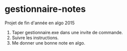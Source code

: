 # gestionnaire-notes
Projet de fin d'année en algo 2015

1) Taper gestionnaire.exe dans une invite de commande.
2) Suivre les instructions.
3) Me donner une bonne note en algo.
